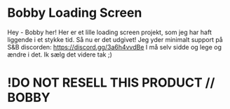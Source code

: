 # Bobby Loading Screen
Hey - Bobby her!
Her er et lille loading screen projekt, som jeg har haft liggende i et stykke tid. Så nu er det udgivet!
Jeg yder minimalt support på S&B discorden: https://discord.gg/3a6h4vvdBe
I må selv sidde og lege og ændre i det.
Ik sælg det videre tak ;)

# !DO NOT RESELL THIS PRODUCT // BOBBY

